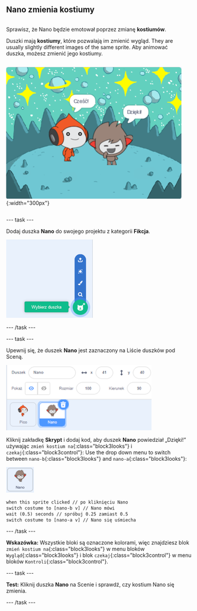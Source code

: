 ## Nano zmienia kostiumy

<div style="display: flex; flex-wrap: wrap">
<div style="flex-basis: 200px; flex-grow: 1; margin-right: 15px;">

Sprawisz, że Nano będzie emotował poprzez zmianę **kostiumów**.

Duszki mają **kostiumy**, które pozwalają im zmienić wygląd. They are usually slightly different images of the same sprite. Aby animować duszka, możesz zmienić jego kostiumy.

</div>
<div>

![Duszek Nano mówiący „Dzięki!”](images/nano-step-2.png){:width="300px"}

</div>
</div>

--- task ---

Dodaj duszka **Nano** do swojego projektu z kategorii **Fikcja**.

![Ikona „Wybierz duszka”.](images/choose-sprite-menu.png)

--- /task ---

--- task ---

Upewnij się, że duszek **Nano** jest zaznaczony na Liście duszków pod Sceną.

![Lista duszków z niebieską obwódką wokół duszka Nano wskazującą, że Nano został wybrany.](images/nano-selected.png)

Kliknij zakładkę **Skrypt** i dodaj kod, aby duszek **Nano** powiedział „Dzięki!” używając `zmień kostium na`{:class="block3looks"} i `czekaj`{:class="block3control"}: Use the drop down menu to switch between `nano-b`{:class="block3looks"} and `nano-a`{:class="block3looks"}:

![Duszek Nano.](images/nano-sprite.png)

```blocks3
when this sprite clicked // po kliknięciu Nano
switch costume to [nano-b v] // Nano mówi
wait (0.5) seconds // spróbuj 0.25 zamiast 0.5
switch costume to [nano-a v] // Nano się uśmiecha
```
--- /task ---

**Wskazówka:** Wszystkie bloki są oznaczone kolorami, więc znajdziesz blok `zmień kostium na`{:class="block3looks"} w menu bloków `Wygląd`{:class="block3looks"} i blok `czekaj`{:class="block3control"} w menu bloków `Kontroli`{:class="block3control"}.

--- task ---

**Test:** Kliknij duszka **Nano** na Scenie i sprawdź, czy kostium Nano się zmienia.

--- /task ---
